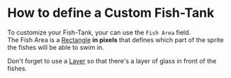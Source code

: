 # How to define a Custom Fish-Tank

To customize your Fish-Tank, your can use the `Fish Area` field.  
The Fish Area is a [Rectangle](https://github.com/Leroymilo/FurnitureFramework/blob/main/doc/Structures/Rectangle.md) **in pixels** that defines which part of the sprite the fishes will be able to swim in.

Don't forget to use a [Layer](https://github.com/Leroymilo/FurnitureFramework/blob/main/doc/Furniture.md#layers) so that there's a layer of glass in front of the fishes.